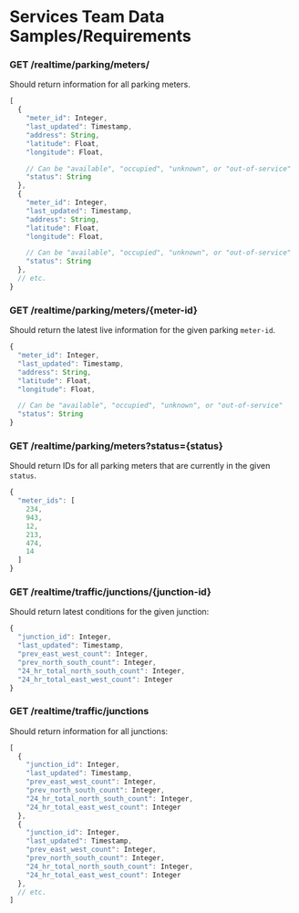 # Services Team Data Samples/Requirements

### GET /realtime/parking/meters/
Should return information for all parking meters.

```js
[
  {
    "meter_id": Integer,
    "last_updated": Timestamp,
    "address": String,
    "latitude": Float,
    "longitude": Float,

    // Can be "available", "occupied", "unknown", or "out-of-service"
    "status": String
  },
  {
    "meter_id": Integer,
    "last_updated": Timestamp,
    "address": String,
    "latitude": Float,
    "longitude": Float,

    // Can be "available", "occupied", "unknown", or "out-of-service"
    "status": String
  },
  // etc.
}
```

### GET /realtime/parking/meters/{meter-id} 
Should return the latest live information for the given parking `meter-id`.

```js
{
  "meter_id": Integer,
  "last_updated": Timestamp,
  "address": String,
  "latitude": Float,
  "longitude": Float,

  // Can be "available", "occupied", "unknown", or "out-of-service"
  "status": String
}
```

### GET /realtime/parking/meters?status={status}
Should return IDs for all parking meters that are currently in the given `status`.

```js
{
  "meter_ids": [
    234,
    943,
    12,
    213,
    474,
    14
  ]
}
```

### GET /realtime/traffic/junctions/{junction-id}
Should return latest conditions for the given junction:

```js
{
  "junction_id": Integer,
  "last_updated": Timestamp,
  "prev_east_west_count": Integer,
  "prev_north_south_count": Integer,
  "24_hr_total_north_south_count": Integer,
  "24_hr_total_east_west_count": Integer
}
```

### GET /realtime/traffic/junctions
Should return information for all junctions:

```js
[
  {
    "junction_id": Integer,
    "last_updated": Timestamp,
    "prev_east_west_count": Integer,
    "prev_north_south_count": Integer,
    "24_hr_total_north_south_count": Integer,
    "24_hr_total_east_west_count": Integer
  },
  {
    "junction_id": Integer,
    "last_updated": Timestamp,
    "prev_east_west_count": Integer,
    "prev_north_south_count": Integer,
    "24_hr_total_north_south_count": Integer,
    "24_hr_total_east_west_count": Integer
  },
  // etc.
]
```
